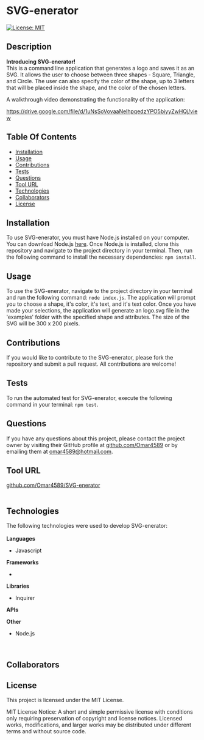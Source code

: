 # SVG-enerator 

[![License: MIT](https://img.shields.io/badge/License-MIT-blue)](https://opensource.org/licenses/MIT)

## Description

<strong>Introducing SVG-enerator!</strong>
<br>
This is a command line application that generates a logo and saves it as an SVG. It allows the user to choose between three shapes - Square, Triangle, and Circle. The user can also specify the color of the shape, up to 3 letters that will be placed inside the shape, and the color of the chosen letters.<br>

A walkthrough video demonstrating the functionality of the application:

https://drive.google.com/file/d/1uNsSoVovaaNelhpqedzYPO5biyyZwHQj/view
    
## Table Of Contents

- [Installation](#installation)
- [Usage](#usage)
- [Contributions](#contributions)
- [Tests](#tests)
- [Questions](#questions)
- [Tool URL](#toolurl)
- [Technologies](#technologies)
- [Collaborators](#collaborators)
- [License](#license)

## Installation <a id="installation"></a>

To use SVG-enerator, you must have Node.js installed on your computer. You can download Node.js [here](https://nodejs.org/en/download/).
Once Node.js is installed, clone this repository and navigate to the project directory in your terminal. Then, run the following command to install the necessary dependencies: `npm install`.

## Usage <a id="usage"></a>

To use the SVG-enerator, navigate to the project directory in your terminal and run the following command: `node index.js`. The application will prompt you to choose a shape, it's color, it's text, and it's text color. Once you have made your selections, the application will generate an logo.svg file in the 'examples' folder with the specified shape and attributes. The size of the SVG will be 300 x 200 pixels.

## Contributions <a id="contributions"></a>

If you would like to contribute to the SVG-enerator, please fork the repository and submit a pull request. All contributions are welcome!

## Tests <a id="tests"></a>

To run the automated test for SVG-enerator, execute the following command in your terminal: `npm test`.

## Questions <a id="questions"></a>

If you have any questions about this project, please contact the project owner by visiting their GitHub profile at [github.com/Omar4589](https://:github.com/Omar4589) or by emailing them at [omar4589@hotmail.com](mailto:omar4589@hotmail.com).

## Tool URL <a id="toolurl"></a>
    
[github.com/Omar4589/SVG-enerator](https://github.com/Omar4589/SVG-enerator)
<br>
<br>
    
## Technologies <a id="technologies"></a>
    
The following technologies were used to develop SVG-enerator:<br>
<br>
<strong>Languages</strong>
    
- Javascript
    
<strong>Frameworks</strong>
    
- 
    
<strong>Libraries</strong>
    
- Inquirer
    
<strong>APIs</strong>



<strong>Other</strong>

- Node.js
<br>
    
## Collaborators <a id="collaborators"></a>
    

    
## License <a id="license"></a>

This project is licensed under the MIT License.

MIT License Notice: A short and simple permissive license with conditions only requiring preservation of copyright and license notices. Licensed works, modifications, and larger works may be distributed under different terms and without source code.
   

